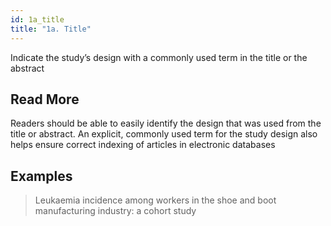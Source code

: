 ```yaml
---
id: 1a_title
title: "1a. Title"
---
```

Indicate the study’s design with a commonly used term in the title or the abstract

## Read More

Readers should be able to easily identify the design that was used from the title or abstract. An explicit, commonly used term for the study design also helps ensure correct indexing of articles in electronic databases 

## Examples

> Leukaemia incidence among workers in the shoe and boot manufacturing industry: a cohort study
